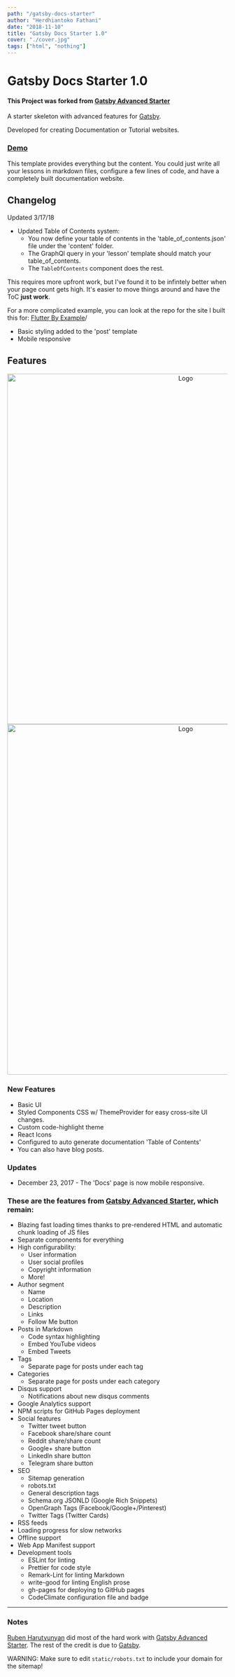 ```yaml
---
path: "/gatsby-docs-starter"
author: "Herdhiantoko Fathani"
date: "2018-11-10"
title: "Gatsby Docs Starter 1.0"
cover: "./cover.jpg"
tags: ["html", "nothing"]
---
```


<div align="center">
    <!-- <img src="https://github.com/adam-p/markdown-here/raw/master/src/common/images/icon48.png" alt="Logo" width='100px' height='100px'/> -->
</div>

<!-- ![alt text](https://imagejournal.org/wp-content/uploads/bb-plugin/cache/23466317216_b99485ba14_o-panorama.jpg "Logo Title Text 1") -->

# Gatsby Docs Starter 1.0

#### This Project was forked from [Gatsby Advanced Starter](https://github.com/Vagr9K/gatsby-advanced-starter)

A starter skeleton with advanced features for [Gatsby](https://github.com/gatsbyjs/gatsby/).

Developed for creating Documentation or Tutorial websites.

### [Demo](https://gatsby-docs-starter.netlify.com/)

This template provides everything but the content. You could just write all your lessons in markdown files, configure a few lines of code, and have a completely built documentation website.

## Changelog

Updated 3/17/18

* Updated Table of Contents system: 
   * You now define your table of contents in the 'table_of_contents.json' file under the 'content' folder.
   * The GraphQl query in your 'lesson' template should match your table_of_contents.
   * The `TableOfContents` component does the rest.

This requires more upfront work, but I've found it to be infintely better when your page count gets high. It's easier to move things around and have the ToC **just work**.

For a more complicated example, you can look at the repo for the site I built this for: [Flutter By Example](https://github.com/ericwindmill/flutter-by-example-www)/
   
* Basic styling added to the 'post' template
* Mobile responsive
    
## Features

<div align="center">
    <img src="static/screen-shot-v0-1.png" alt="Logo" width='800px' />
</div>
<div align="center">
    <img src="static/screen-shot-v0-2.png" alt="Logo" width='800px' />
</div>

### New Features

* Basic UI
* Styled Components CSS w/ ThemeProvider for easy cross-site UI changes.
* Custom code-highlight theme
* React Icons
* Configured to auto generate documentation 'Table of Contents'
* You can also have blog posts.

### Updates

* December 23, 2017 - The 'Docs' page is now mobile responsive.

### These are the features from [Gatsby Advanced Starter](https://github.com/Vagr9K/gatsby-advanced-starter), which remain:  
* Blazing fast loading times thanks to pre-rendered HTML and automatic chunk loading of JS files
* Separate components for everything
* High configurability:
  * User information
  * User social profiles
  * Copyright information
  * More!
* Author segment
  * Name
  * Location
  * Description
  * Links
  * Follow Me button
* Posts in Markdown
  * Code syntax highlighting
  * Embed YouTube videos
  * Embed Tweets
* Tags
  * Separate page for posts under each tag
* Categories
  * Separate page for posts under each category
* Disqus support
  * Notifications about new disqus comments
* Google Analytics support
* NPM scripts for GitHub Pages deployment
* Social features
  * Twitter tweet button
  * Facebook share/share count
  * Reddit share/share count
  * Google+ share button
  * LinkedIn share button
  * Telegram share button
* SEO
  * Sitemap generation
  * robots.txt
  * General description tags
  * Schema.org JSONLD (Google Rich Snippets)
  * OpenGraph Tags (Facebook/Google+/Pinterest)
  * Twitter Tags (Twitter Cards)
* RSS feeds
* Loading progress for slow networks
* Offline support
* Web App Manifest support
* Development tools
  * ESLint for linting
  * Prettier for code style
  * Remark-Lint for linting Markdown
  * write-good for linting English prose
  * gh-pages for deploying to GitHub pages
  * CodeClimate configuration file and badge

*** 

### Notes
 [Ruben Harutyunyan](https://github.com/Vagr9K) did most of the hard work with [Gatsby Advanced Starter](https://github.com/Vagr9K/gatsby-advanced-starter).
 The rest of the credit is due to [Gatsby](https://github.com/gatsbyjs/gatsby/).
 

 WARNING: Make sure to edit `static/robots.txt` to include your domain for the sitemap!